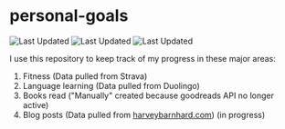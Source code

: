 # personal-goals
![Last Updated](https://img.shields.io/date/1614217628?color=FC4C02&label=Fitness%20Updated&logo=strava)
![Last Updated](https://img.shields.io/date/1614217628?color=7ac70c&label=Language%20Updated&logo=duolingo)
![Last Updated](https://img.shields.io/date/1614217628?color=e9e5cd&label=Books%20Updated&logo=goodreads)

I use this repository to keep track of my progress in these major areas:

1. Fitness (Data pulled from Strava)
2. Language learning (Data pulled from Duolingo)
3. Books read ("Manually" created because goodreads API no longer active)
4. Blog posts (Data pulled from [harveybarnhard.com](https://harveybarnhard.com)) (in progress)
